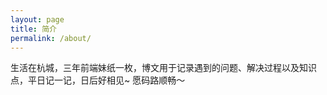 ```yaml
---
layout: page
title: 简介
permalink: /about/
---
```


生活在杭城，三年前端妹纸一枚，博文用于记录遇到的问题、解决过程以及知识点，平日记一记，日后好相见~
愿码路顺畅～
